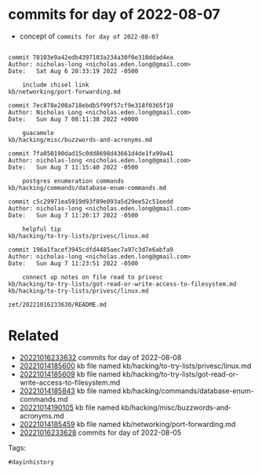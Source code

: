 # commits for day of 2022-08-07

- concept of `commits for day of 2022-08-07`

```

commit 78103e9a42edb4397103a234a30f0e310ddad4ea
Author: nicholas-long <nicholas.eden.long@gmail.com>
Date:   Sat Aug 6 20:33:19 2022 -0500

    include chisel link
kb/networking/port-forwarding.md

commit 7ec878e208a718ebdb5f99f57cf9e318f0365f10
Author: Nicholas Long <nicholas.eden.long@gmail.com>
Date:   Sun Aug 7 08:11:38 2022 +0000

    guacamole
kb/hacking/misc/buzzwords-and-acronyms.md

commit 7fa050190dad15c0dd8698d43661d4de1fa99a41
Author: nicholas-long <nicholas.eden.long@gmail.com>
Date:   Sun Aug 7 11:15:40 2022 -0500

    postgres enumeration commands
kb/hacking/commands/database-enum-commands.md

commit c5c29971ea5919d93f89e093a5d29ee52c51eedd
Author: nicholas-long <nicholas.eden.long@gmail.com>
Date:   Sun Aug 7 11:20:17 2022 -0500

    helpful tip
kb/hacking/to-try-lists/privesc/linux.md

commit 196a1facef3945cdfd4485aec7a97c3d7e6abfa9
Author: nicholas-long <nicholas.eden.long@gmail.com>
Date:   Sun Aug 7 11:23:51 2022 -0500

    connect up notes on file read to privesc
kb/hacking/to-try-lists/got-read-or-write-access-to-filesystem.md
kb/hacking/to-try-lists/privesc/linux.md
```

` zet/20221016233630/README.md `

# Related

- [20221016233632](/zet/20221016233632/README.md) commits for day of 2022-08-08
- [20221014185600](/zet/20221014185600/README.md) kb file named kb/hacking/to-try-lists/privesc/linux.md
- [20221014185609](/zet/20221014185609/README.md) kb file named kb/hacking/to-try-lists/got-read-or-write-access-to-filesystem.md
- [20221014185843](/zet/20221014185843/README.md) kb file named kb/hacking/commands/database-enum-commands.md
- [20221014190105](/zet/20221014190105/README.md) kb file named kb/hacking/misc/buzzwords-and-acronyms.md
- [20221014185459](/zet/20221014185459/README.md) kb file named kb/networking/port-forwarding.md
- [20221016233628](/zet/20221016233628/README.md) commits for day of 2022-08-05

Tags:

    #dayinhistory
